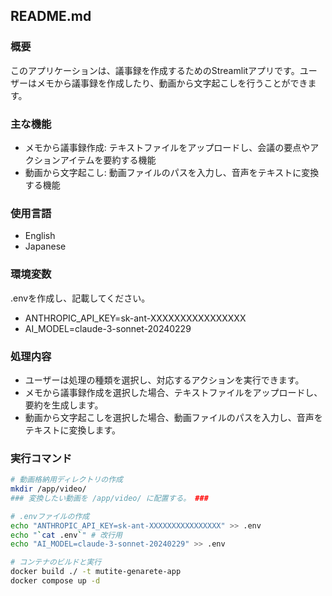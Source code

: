 ## README.md

### 概要
このアプリケーションは、議事録を作成するためのStreamlitアプリです。ユーザーはメモから議事録を作成したり、動画から文字起こしを行うことができます。

### 主な機能
- メモから議事録作成: テキストファイルをアップロードし、会議の要点やアクションアイテムを要約する機能
- 動画から文字起こし: 動画ファイルのパスを入力し、音声をテキストに変換する機能

### 使用言語
- English
- Japanese

### 環境変数
.envを作成し、記載してください。  
- ANTHROPIC_API_KEY=sk-ant-XXXXXXXXXXXXXXXX
- AI_MODEL=claude-3-sonnet-20240229

### 処理内容
- ユーザーは処理の種類を選択し、対応するアクションを実行できます。
- メモから議事録作成を選択した場合、テキストファイルをアップロードし、要約を生成します。
- 動画から文字起こしを選択した場合、動画ファイルのパスを入力し、音声をテキストに変換します。

### 実行コマンド
```bash
# 動画格納用ディレクトリの作成
mkdir /app/video/
### 変換したい動画を /app/video/ に配置する。 ###

# .envファイルの作成
echo "ANTHROPIC_API_KEY=sk-ant-XXXXXXXXXXXXXXXX" >> .env
echo "`cat .env`" # 改行用
echo "AI_MODEL=claude-3-sonnet-20240229" >> .env

# コンテナのビルドと実行
docker build ./ -t mutite-genarete-app
docker compose up -d 
```